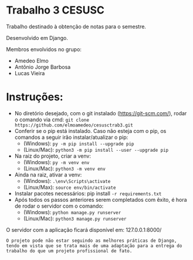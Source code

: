 # Trabalho 3 CESUSC

Trabalho destinado à obtenção de notas para o semestre.

Desenvolvido em Django.

Membros envolvidos no grupo:
- Amedeo Elmo
- Antônio Jorge Barbosa
- Lucas Vieira

# Instruções:
- No diretório desejado, com o git instalado (https://git-scm.com/), rodar o comando via cmd: ``` git clone https://github.com/elmoamedeo/cesusctrab3.git ```
- Conferir se o pip está instalado. Caso não esteja com o pip, os comandos a seguir irão instalar/atualizar o pip:
  - (Windows): ``` py -m pip install --upgrade pip ```
  - (Linux/Mac): ``` python3 -m pip install --user --upgrade pip ```
- Na raiz do projeto, criar a venv:
  - (Windows): ``` py -m venv env ```
  - (Linux/Mac): ``` python3 -m venv env ```
- Ainda na raiz, ativar a venv:
  - (Windows): ``` .\env\Scripts\activate ```
  - (Linux/Max): ``` source env/bin/activate ```
- Instalar pacotes necessários: pip install ``` -r requirements.txt ```
- Após todos os passos anteriores serem completados com êxito, é hora de rodar o servidor com o comando:
  - (Windows): ``` python manage.py runserver ```
  - (Linux/Mac): ``` python3 manage.py runserver ```
  
O servidor com a aplicação ficará disponível em: 127.0.0.1:8000/


```
O projeto pode não estar seguindo as melhores práticas de Django, tendo em vista que se trata mais de uma adaptação para a entrega do trabalho do que um projeto profissional de fato.
```
